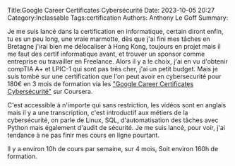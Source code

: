 Title:Google Career Certificates Cybersécurité
Date: 2023-10-05 20:27
Category:Inclassable
Tags:certification
Authors: Anthony Le Goff
Summary:

Je me suis lancé dans la certification en informatique, certain diront enfin, tu es un peu long, une vraie marmotte, dès que j'ai fini mes tâches en Bretagne j'irai bien me délocaliser à Hong Kong, toujours en projet mais il me faut des certif informatique avant, et trouver un sponsor comme entreprise ou travailler en Freelance. Alors il y a le choix, j'ai en vu d'obtenir compTIA A+ et LPIC-1 qui sont pas très cher, j'ai un petit budget. Mais je suis tombé sur une certification que l'on peut avoir en cybersecurité pour 180€ en 3 mois de formation via les ["Google Career Certificates Cybersécurité"](https://grow.google/intl/fr_fr/google-career-certificates/cybersecurity/) sur Coursera. 

C'est accessible à n'importe qui sans restriction, les vidéos sont en anglais mais il y a une transcription, c'est introductif aux métiers de la cybersécurité, on parle de Linux, SQL, d'automatisation des tâches avec Python mais également d'audit de sécurité. Je me suis lancé, pour voir, j'ai tendance à ne pas finir mes cours en ligne pourtant.

Il y a environ 10h de cours par semaine, sur 4 mois, Soit environ 160h de formation. 
